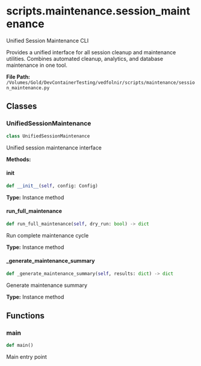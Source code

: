 # scripts.maintenance.session_maintenance

Unified Session Maintenance CLI

Provides a unified interface for all session cleanup and maintenance utilities.
Combines automated cleanup, analytics, and database maintenance in one tool.

**File Path:** `/Volumes/Gold/DevContainerTesting/vedfolnir/scripts/maintenance/session_maintenance.py`

## Classes

### UnifiedSessionMaintenance

```python
class UnifiedSessionMaintenance
```

Unified session maintenance interface

**Methods:**

#### __init__

```python
def __init__(self, config: Config)
```

**Type:** Instance method

#### run_full_maintenance

```python
def run_full_maintenance(self, dry_run: bool) -> dict
```

Run complete maintenance cycle

**Type:** Instance method

#### _generate_maintenance_summary

```python
def _generate_maintenance_summary(self, results: dict) -> dict
```

Generate maintenance summary

**Type:** Instance method

## Functions

### main

```python
def main()
```

Main entry point

